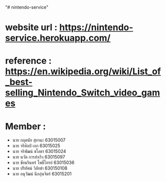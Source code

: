 "# nintendo-service" 

# website url : https://nintendo-service.herokuapp.com/

# reference : https://en.wikipedia.org/wiki/List_of_best-selling_Nintendo_Switch_video_games

# Member : 	
* นาย กฤตนัย สุยานะ 	63015007
* นาย จริศิลป์ เอก 	63015025
* นาย จริพัฒน์ ชโลธร	63015024
* นาย นวัต การสำเริง	63015097
* นาย ชัยนรินทร์ โพธิ์ไทรย์	63015036
* นาย ปริทัศน์ วิลัยขำ	630150108
* นาย อนุวัฒน์ นึกอุ่นจิตร์  	63015201